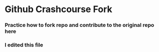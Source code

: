 # Github Crashcourse Fork

### Practice how to fork repo and contribute to the original repo here

### I edited this file
